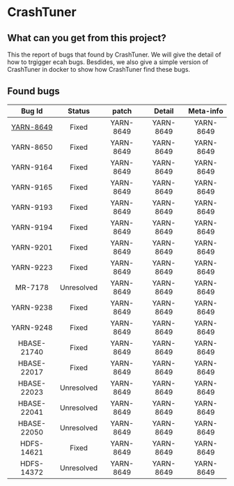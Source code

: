 # CrashTuner

## What can you get from this project?
This the report of bugs that found by CrashTuner. We will give the detail of how to trgigger ecah bugs. Besdides, we also give a simple version of CrashTuner in docker to show how CrashTuner find these bugs.
## Found bugs
|Bug Id  |Status |patch|Detail|Meta-info|
| :------:  | :------: | :------: | :------: | :------: |
| [YARN-8649](https://issues.apache.org/jira/browse/YARN-8649) | Fixed | YARN-8649 | YARN-8649 | YARN-8649 |
| YARN-8650 | Fixed | YARN-8649 | YARN-8649 | YARN-8649 |
| YARN-9164 | Fixed | YARN-8649 | YARN-8649 | YARN-8649 |
| YARN-9165 | Fixed | YARN-8649 | YARN-8649 | YARN-8649 |
| YARN-9193 | Fixed | YARN-8649 | YARN-8649 | YARN-8649 |
| YARN-9194 | Fixed | YARN-8649 | YARN-8649 | YARN-8649 |
| YARN-9201 | Fixed | YARN-8649 | YARN-8649 | YARN-8649 |
| YARN-9223 | Fixed | YARN-8649 | YARN-8649 | YARN-8649 |
| MR-7178 | Unresolved | YARN-8649 | YARN-8649 | YARN-8649 |
| YARN-9238 | Fixed | YARN-8649 | YARN-8649 | YARN-8649 |
| YARN-9248 | Fixed | YARN-8649 | YARN-8649 | YARN-8649 |
| HBASE-21740 | Fixed | YARN-8649 | YARN-8649 | YARN-8649 |
| HBASE-22017 | Fixed | YARN-8649 | YARN-8649 | YARN-8649 |
| HBASE-22023| Unresolved | YARN-8649 | YARN-8649 | YARN-8649 |
| HBASE-22041 | Unresolved | YARN-8649 | YARN-8649 | YARN-8649 |
| HBASE-22050 | Unresolved | YARN-8649 | YARN-8649 | YARN-8649 |
| HDFS-14621 | Fixed | YARN-8649 | YARN-8649 | YARN-8649 |
| HDFS-14372 | Unresolved | YARN-8649 | YARN-8649 | YARN-8649 |

